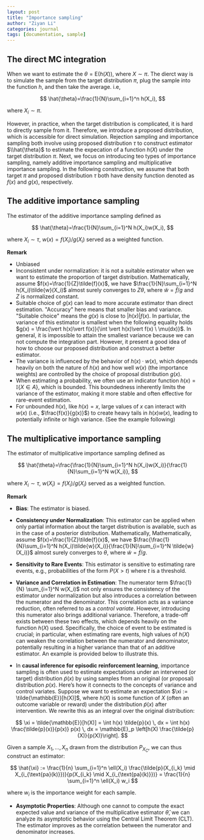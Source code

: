 ```yaml
---
layout: post
title: "Importance sampling"
author: "Ziyan Li"
categories: journal
tags: [documentation, sample]
---
```

## The direct MC integration
When we want to estimate the $\theta = \text{E}(h(X))$, where $X \sim \pi$. The dierct way is to simulate the sample from the target distribution $\pi$,
plug the sample into the function $h$, and then take the average. i.e,

$$
\hat{\theta}=\frac{1}{N}\sum_{i=1}^n h(X_i),
$$

where $X_i \sim \pi$.

However, in practice, when the target distribution is complicated, it is hard to directly sample from it. Therefore, we introduce a proposed distribution, which is accessible for direct simulation. Rejection sampling and importance sampling both involve using proposed distribution $\tau$ to construct estimator $\\hat{\theta}$ to estimate the expecation of a function $h(X)$ under the target distribution $\pi$. Next, we focus on introducing teo types of importance sampling, namely additive importance sampling and multiplicative importance sampling. In the following construction, we assume that both target $\pi$ and proposed distribution $\tau$ both have density function denoted as $f(x)$ and $g(x)$, respectively.

## The additive importance sampling

The estimator of the additive importance sampling defined as

$$
\hat{\theta}=\frac{1}{N}\sum_{i=1}^N h(X_i)w(X_i),
$$

where $X_i \sim \tau$, $w(x)=f(X_i)/g(X_i)$ served as a weighted function.

**Remark**
- Unbiased
- Inconsistent under normalization: it is not a suitable estimator when we want to estimate the proportion of target distribution. Mathematically, assume $f(x)=\frac{1}{Z}\tilde{f}(x)$, we have $\frac{1}{N}\sum_{i=1}^N h(X_i)\tilde{w}(X_i)$ almost surely converges to $Z\theta$, where $\tilde{w}=\tilde{f}/g$ and $Z$ is normalized constant.
- Suitable choice of $g(x)$ can lead to more accurate estimator than direct estimation. "Accuracy" here means that smaller bias and variance. "Suitable choice" means the $g(x)$ is close to $\vert h(x)\vert f(x)$. In partiular, the variance of this estimator is smallest when the following equality holds $g(x) = \frac{\vert h(x)\vert f(x)}{\int \vert h(x)\vert f(x) \ \mu(dx)}$. In general, it is impossible to attain the smallest variance because we can not compute the integration part. However, it present a good idea of how to choose our proposed distribution and construct a better estimator.
- The variance is influenced by the behavior of $h(x) \cdot w(x)$, which depends heavily on both the nature of $h(x)$ and how well $w(x)$ (the importance weights) are controlled by the choice of proposal distribution $g(x)$.
- When estimating a probability, we often use an indicator function $h(x) = \mathbb{I}\{X \in A\}$, which is bounded. This boundedness inherently limits the variance of the estimator, making it more stable and often effective for rare-event estimation.
- For unbounded $h(x)$, like $h(x) = x$, large values of $x$ can interact with $w(x)$ (i.e., $\frac{f(x)}{g(x)}$) to create heavy tails in $h(x)w(x)$, leading to potentially infinite or high variance. (See the example following)

## The multiplicative importance sampling
The estimator of multiplicative importance sampling defined as 

$$
\hat{\theta}=\frac{\frac{1}{N}\sum_{i=1}^N h(X_i)w(X_i)}{\frac{1}{N}\sum_{i=1}^N w(X_i)},
$$

where $X_i \sim \tau$, $w(X_i)=f(X_i)/g(X_i)$ served as a weighted function.

**Remark**

- **Bias**: The estimator is biased.
  
- **Consistency under Normalization**: This estimator can be applied when only partial information about the target distribution is available, such as in the case of a posterior distribution. Mathematically, Mathematically, assume $f(x)=\frac{1}{Z}\tilde{f}(x)$, we have $\frac{\frac{1}{N}\sum_{i=1}^N h(X_i)\tilde{w}(X_i)}{\frac{1}{N}\sum_{i=1}^N \tilde{w}(X_i)}$ almost surely converges to $\theta$, where $\tilde{w}=\tilde{f}/g$. 

- **Sensitivity to Rare Events**: This estimator is sensitive to estimating rare events, e.g., probabilities of the form $P(X > t)$ where $t$ is a threshold.

- **Variance and Correlation in Estimation**: The numerator term $\frac{1}{N} \sum_{i=1}^N w(X_i)$ not only ensures the consistency of the estimator under normalization but also introduces a correlation between the numerator and the denominator. This correlation acts as a variance reduction, often referred to as a *control variate*. However, introducing this numerator also brings additional variance. Therefore, a trade-off exists between these two effects, which depends heavily on the function $h(X)$ used. Specifically, the choice of event to be estimated is crucial; in particular, when estimating rare events, high values of $h(X)$ can weaken the correlation between the numerator and denominator, potentially resulting in a higher variance than that of an additive estimator. An example is provided below to illustrate this.
  
- In **causal inference for episodic reinforcement learning**, importance sampling is often used to estimate expectations under an intervened (or target) distribution $\tilde{p}(x)$ by using samples from an original (or proposal) distribution $p(x)$. Here’s how it connects to the concepts of variance and control variates. Suppose we want to estimate an expectation $\xi := \tilde{\mathbb{E}}[h(X)]$, where $h(X)$ is some function of $X$ (often an outcome variable or reward) under the distribution $\tilde{p}(x)$ after intervention. We rewrite this as an integral over the original distribution:
   
$$
\xi = \tilde{\mathbb{E}}[h(X)] = \int h(x) \tilde{p}(x) \, dx = \int h(x) \frac{\tilde{p}(x)}{p(x)} p(x) \, dx = \mathbb{E}_p \left[h(X) \frac{\tilde{p}(X)}{p(X)}\right].
$$

Given a sample $X_1, \dots, X_n$ drawn from the distribution $P_{X_C}$,
we can thus construct an estimator:

$$
\hat{\xi} := \frac{1}{n} \sum_{i=1}^n \ell(X_i) \frac{\tilde{p}(X_{i_k} \mid X_{i_{\text{pa}(k)}})}{p(X_{i_k} \mid X_{i_{\text{pa}(k)}})} = \frac{1}{n} \sum_{i=1}^n \ell(X_i) w_i
$$

where $w_i$ is the importance weight for each sample.

  
- **Asymptotic Properties**: Although one cannot to compute the exact expected value and variance of the multiplicative estimator $\hat{\theta}$, we can analyze its asymptotic behavior using the Central Limit Theorem (CLT). The estimator improves as the correlation between the numerator and denominator increases.



